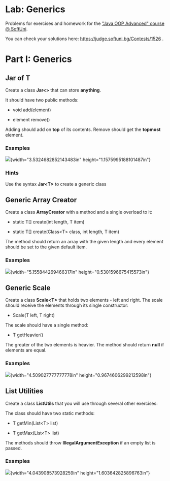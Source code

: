 Lab: Generics
=============

Problems for exercises and homework for the [\"Java OOP Advanced\"
course @
SoftUni](https://softuni.bg/trainings/2246/java-advanced-january-2019).

You can check your solutions here:
<https://judge.softuni.bg/Contests/1526> .

Part I: Generics
================

Jar of T
--------

Create a class **Jar\<\>** that can store **anything**.

It should have two public methods:

-   void add(element)

-   element remove()

Adding should add on **top** of its contents. Remove should get the
**topmost** element.

### Examples

![](media/image1.png){width="3.5324682852143483in"
height="1.1575995188101487in"}

### Hints

Use the syntax **Jar\<T\>** to create a generic class

Generic Array Creator
---------------------

Create a class **ArrayCreator** with a method and a single overload to
it:

-   static T\[\] create(int length, T item)

-   static T\[\] create(Class\<T\> class, int length, T item)

The method should return an array with the given length and every
element should be set to the given default item.

### Examples

![](media/image2.png){width="5.155844269466317in"
height="0.5301596675415573in"}

Generic Scale
-------------

Create a class **Scale\<T\>** that holds two elements - left and right.
The scale should receive the elements through its single constructor:

-   Scale(T left, T right)

The scale should have a single method:

-   T getHeavier()

The greater of the two elements is heavier. The method should return
**null** if elements are equal.

### Examples

![](media/image3.png){width="4.509027777777778in"
height="0.9674606299212598in"}

List Utilities
--------------

Create a class **ListUtils** that you will use through several other
exercises:

The class should have two static methods:

-   T getMin(List\<T\> list)

-   T getMax(List\<T\> list)

The methods should throw **IllegalArgumentException** if an empty list
is passed.

### Examples

![](media/image4.png){width="4.043908573928259in"
height="1.603642825896763in"}

